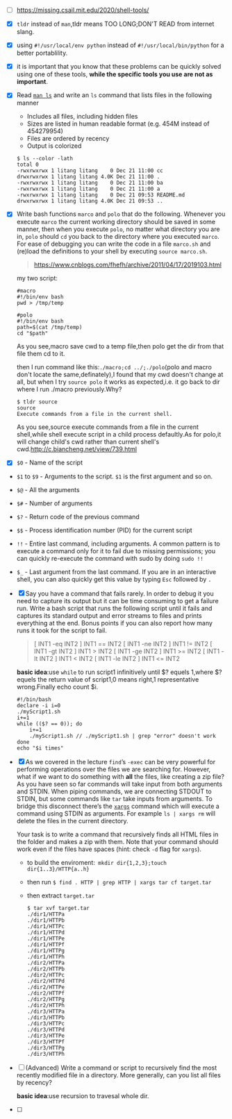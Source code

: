 - [ ] https://missing.csail.mit.edu/2020/shell-tools/

- [x] `tldr` instead of `man`,tldr means TOO LONG;DON'T READ from internet slang. 

- [x] using `#!/usr/local/env python` instead of `#!/usr/local/bin/python` for a better portablility.

- [x]  it is important that you know that these problems can be quickly solved using one of these tools, **while the specific tools you use are not as important**.

- [x] Read [`man ls`](https://www.man7.org/linux/man-pages/man1/ls.1.html) and write an `ls` command that lists files in the following manner

  - Includes all files, including hidden files
  - Sizes are listed in human readable format (e.g. 454M instead of 454279954)
  - Files are ordered by recency
  - Output is colorized

  ```shell
  $ ls --color -lath
  total 0
  -rwxrwxrwx 1 litang litang    0 Dec 21 11:00 cc
  drwxrwxrwx 1 litang litang 4.0K Dec 21 11:00 .
  -rwxrwxrwx 1 litang litang    0 Dec 21 11:00 ba
  -rwxrwxrwx 1 litang litang    0 Dec 21 11:00 a
  -rwxrwxrwx 1 litang litang    0 Dec 21 09:53 README.md
  drwxrwxrwx 1 litang litang 4.0K Dec 21 09:53 ..
  ```

- [x] Write bash functions `marco` and `polo` that do the following. Whenever you execute `marco` the current working directory should be saved in some manner, then when you execute `polo`, no matter what directory you are in, `polo` should `cd` you back to the directory where you executed `marco`. For ease of debugging you can write the code in a file `marco.sh` and (re)load the definitions to your shell by executing `source marco.sh`.

  > https://www.cnblogs.com/fhefh/archive/2011/04/17/2019103.html

  my two script:

  ```shell
  #macro
  #!/bin/env bash
  pwd > /tmp/temp
  
  #polo
  #!/bin/env bash
  path=$(cat /tmp/temp)
  cd "$path"
  ```

  As you see,macro save cwd to a temp file,then polo get the dir from that file them cd to it.

  then I run command like this:`./macro;cd ../;./polo`(polo and macro don't locate the same,definately),I found that my cwd doesn't change at all, but when I try `source polo` it works as expected,i.e. it go back to dir where I run ./macro previously.Why?

  ```shell
  $ tldr source
  source
  Execute commands from a file in the current shell.
  ```

  As you see,source execute commands from a file in the current shell,while shell execute script in a child process defaultly.As for polo,it will change child's cwd rather than current shell's cwd.http://c.biancheng.net/view/739.html

- [x] `$0` - Name of the script

- `$1` to `$9` - Arguments to the script. `$1` is the first argument and so on.

- `$@` - All the arguments

- `$#` - Number of arguments

- `$?` - Return code of the previous command

- `$$` - Process identification number (PID) for the current script

- `!!` - Entire last command, including arguments. A common pattern is to execute a command only for it to fail due to missing permissions; you can quickly re-execute the command with sudo by doing `sudo !!`

- `$_` - Last argument from the last command. If you are in an interactive shell, you can also quickly get this value by typing `Esc` followed by `.`

- [x] Say you have a command that fails rarely. In order to debug it you need to capture its output but it can be time consuming to get a failure run. Write a bash script that runs the following script until it fails and captures its standard output and error streams to files and prints everything at the end. Bonus points if you can also report how many runs it took for the script to fail.

  > [ INT1 -eq INT2 ]      INT1 == INT2
  > [ INT1 -ne INT2 ]      INT1 != INT2
  > [ INT1 -gt INT2 ]      INT1 > INT2
  > [ INT1 -ge INT2 ]      INT1 >= INT2
  > [ INT1 -lt INT2 ]       INT1 < INT2
  > [ INT1 -le INT2 ]      INT1 <= INT2

  **basic idea**:use `while` to run script1 infinitively until $? equels 1,where $? equels the return value of script1,0 means right,1 representative wrong.Finally echo count $i.

  ```shell
  #!/bin/bash
  declare -i i=0
  ./myScript1.sh
  i+=1
  while (($? == 0)); do
      i+=1
      ./myScript1.sh // ./myScript1.sh | grep "error" doesn't work
  done
  echo "$i times"
  ```

- [x] As we covered in the lecture `find`’s `-exec` can be very powerful for performing operations over the files we are searching for. However, what if we want to do something with **all** the files, like creating a zip file? As you have seen so far commands will take input from both arguments and STDIN. When piping commands, we are connecting STDOUT to STDIN, but some commands like `tar` take inputs from arguments. To bridge this disconnect there’s the [`xargs`](https://www.man7.org/linux/man-pages/man1/xargs.1.html) command which will execute a command using STDIN as arguments. For example `ls | xargs rm` will delete the files in the current directory.

  Your task is to write a command that recursively finds all HTML files in the folder and makes a zip with them. Note that your command should work even if the files have spaces (hint: check `-d` flag for `xargs`).

  - to build the enviroment:` mkdir dir{1,2,3};touch dir{1..3}/HTTP{a..h}`

  - then run `$ find . HTTP | grep HTTP | xargs tar cf target.tar`

  - then extract `target.tar`

    ```shell
    $ tar xvf target.tar
    ./dir1/HTTPa
    ./dir1/HTTPb
    ./dir1/HTTPc
    ./dir1/HTTPd
    ./dir1/HTTPe
    ./dir1/HTTPf
    ./dir1/HTTPg
    ./dir1/HTTPh
    ./dir2/HTTPa
    ./dir2/HTTPb
    ./dir2/HTTPc
    ./dir2/HTTPd
    ./dir2/HTTPe
    ./dir2/HTTPf
    ./dir2/HTTPg
    ./dir2/HTTPh
    ./dir3/HTTPa
    ./dir3/HTTPb
    ./dir3/HTTPc
    ./dir3/HTTPd
    ./dir3/HTTPe
    ./dir3/HTTPf
    ./dir3/HTTPg
    ./dir3/HTTPh
    ```

- [ ] (Advanced) Write a command or script to recursively find the most recently modified file in a directory. More generally, can you list all files by recency?  

  **basic idea**:use recursion to travesal whole dir.

- [ ] 

  



